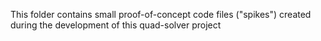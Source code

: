 This folder contains small proof-of-concept code files ("spikes") created during the development of this quad-solver project